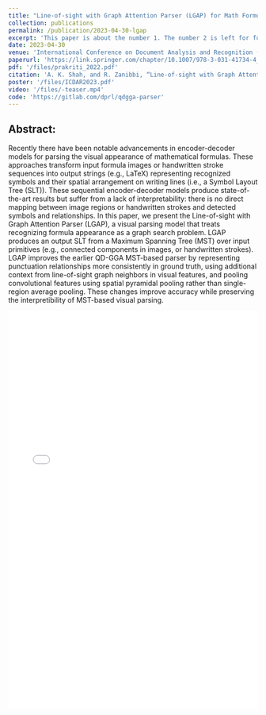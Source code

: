 ```yaml
---
title: "Line-of-sight with Graph Attention Parser (LGAP) for Math Formulas"
collection: publications
permalink: /publication/2023-04-30-lgap
excerpt: 'This paper is about the number 1. The number 2 is left for future work.'
date: 2023-04-30
venue: 'International Conference on Document Analysis and Recognition (ICDAR)'
paperurl: 'https://link.springer.com/chapter/10.1007/978-3-031-41734-4_25'
pdf: '/files/prakriti_2022.pdf'
citation: 'A. K. Shah, and R. Zanibbi, “Line-of-sight with Graph Attention Parser (LGAP) for Math Formulas” in Document Analysis and Recognition – ICDAR 2023, Cham, 2023, accepted. doi:'
poster: '/files/ICDAR2023.pdf'
video: '/files/-teaser.mp4'
code: 'https://gitlab.com/dprl/qdgga-parser'
---
```





## Abstract:

Recently there have been notable advancements in encoder-decoder models for 
parsing the visual appearance of mathematical formulas. These approaches
transform input formula images or handwritten stroke sequences into output 
strings (e.g., LaTeX) representing recognized symbols and their spatial
arrangement on writing lines (i.e., a Symbol Layout Tree (SLT)). These
sequential encoder-decoder models
produce state-of-the-art results but suffer from a lack of
interpretability: there is no direct mapping between image regions or handwritten strokes 
and detected
symbols and relationships. In this paper, we present the Line-of-sight with 
Graph Attention Parser (LGAP), a visual parsing model that treats recognizing
formula appearance as a graph search
problem. LGAP produces an output SLT from a Maximum  Spanning Tree (MST) over
input primitives (e.g., connected components in images, or handwritten strokes).
LGAP improves the earlier QD-GGA MST-based parser by
representing punctuation relationships more consistently 
in ground truth,  using additional context from line-of-sight graph
neighbors in visual features, and pooling convolutional features using spatial
pyramidal pooling rather than single-region average pooling. These changes
improve accuracy while preserving the interpretibility of MST-based visual
parsing.

<iframe src="/files/prakriti_2022.pdf" width="100%" height="800" frameborder="no" border="0" marginwidth="0" marginheight="0"></iframe>



